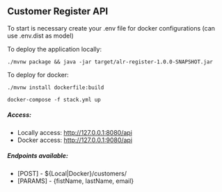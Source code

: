 ## Customer Register API

To start is necessary create your .env file for docker configurations (can use .env.dist as model)

To deploy the application locally:

```
./mvnw package && java -jar target/alr-register-1.0.0-SNAPSHOT.jar
```

To deploy for docker:

```
./mvnw install dockerfile:build

docker-compose -f stack.yml up
```

##### Access:

* Locally access: http://127.0.0.1:8080/api
* Docker access: http://127.0.0.1:9080/api

##### Endpoints available:

* [POST] - ${Local|Docker}/customers/
* [PARAMS] - {fistName, lastName, email}